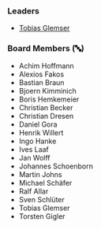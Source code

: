 ### Leaders

* [Tobias Glemser](mailto://tobias.glemser@owasp.org)

### Board Members (🔤)

* Achim Hoffmann
* Alexios Fakos
* Bastian Braun
* Bjoern Kimminich
* Boris Hemkemeier
* Christian Becker
* Christian Dresen
* Daniel Gora
* Henrik Willert
* Ingo Hanke
* Ives Laaf
* Jan Wolff
* Johannes Schoenborn
* Martin Johns
* Michael Schäfer
* Ralf Allar
* Sven Schlüter
* Tobias Glemser
* Torsten Gigler
